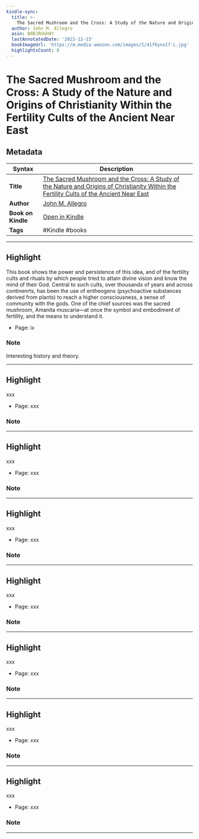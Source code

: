 ```yaml
---
kindle-sync:
  title: >-
    The Sacred Mushroom and the Cross: A Study of the Nature and Origins of Christianity Within the Fertility Cults of the Ancient Near East
  author: John M. Allegro
  asin: B0BJRGGH4Y
  lastAnnotatedDate: '2022-12-13'
  bookImageUrl: 'https://m.media-amazon.com/images/I/41f6ynxIf-L.jpg'
  highlightsCount: 8
---
```

# The Sacred Mushroom and the Cross: A Study of the Nature and Origins of Christianity Within the Fertility Cults of the Ancient Near East

## Metadata

| Syntax | Description |
| ---------- | ---------- |
| **Title** | [The Sacred Mushroom and the Cross: A Study of the Nature and Origins of Christianity Within the Fertility Cults of the Ancient Near East](https://www.amazon.com/Sacred-Mushroom-Cross-Christianity-Fertility/dp/B0BJRGGH4Y) |
| **Author** | [John M. Allegro](https://www.amazon.com/s/ref=dp_byline_sr_audible_1?ie=UTF8&search-alias=audible&field-keywords=John+M.+Allegro) |
| **Book on Kindle** | <a href="kindle://book?action=open&asin=B076NVFT5P" target="_blank">Open in Kindle</a> |
| **Tags** | #Kindle #books |

---

## Highlight

This book shows the power and persistence of this idea, and of the fertility cults and rituals by which people tried to attain divine vision and know the mind of their God. Central to such cults, over thousands of years and across continenrts, has been the use of entheogens (psychoactive substances derived from plants) to reach a higher consciousness, a sense of community with the gods. One of the chief sources was the sacred mushroom, Amanita muscaria—at once the symbol and embodiment of fertility, and the means to understand it.

- Page: ix

### Note
Interesting history and theory.

---
## Highlight

xxx

- Page: xxx

### Note


---
## Highlight

xxx

- Page: xxx

### Note


---
## Highlight

xxx

- Page: xxx

### Note


---
## Highlight

xxx

- Page: xxx

### Note


---
## Highlight

xxx

- Page: xxx

### Note


---
## Highlight

xxx

- Page: xxx

### Note


---
## Highlight

xxx

- Page: xxx

### Note


---
